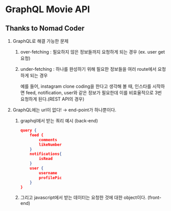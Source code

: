 # GraphQL Movie API

## Thanks to Nomad Coder

1. GraphQL로 해결 가능한 문제
    1. over-fetching : 필요하지 않은 정보들까지 요청하게 되는 경우 (ex. user get 요청)
    2. under-fetching : 하나를 완성하기 위해 필요한 정보들을 여러 route에서 요청하게 되는 경우
        
        예를 들어, instagram clone coding을 한다고 생각해 볼 때, 인스타를 시작하면 feed, notification, user와 같은 정보가 필요한데 이를 비효율적으로 3번 요청하게 된다.(REST API의 경우)
        
2. GraphQL에는 url이 없다! → end-point가 하나뿐이다.
    1. graphql에서 받는 쿼리 예시 (back-end)
        
        ```json
        query {
        	feed {
        		comments
        		likeNumber
        	}
        	notifications{
        		isRead
        	}
        	user {
        		username
        		profilePic
        	}
        }
        ```
        
    2. 그리고 javascript에서 받는 데이터는 요청한 것에 대한 object이다. (front-end)